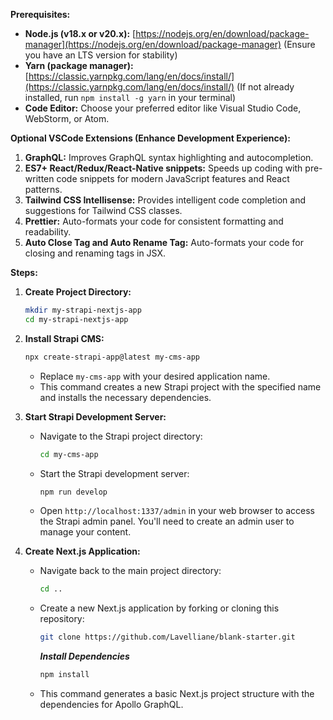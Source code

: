 **Prerequisites:**

- **Node.js (v18.x or v20.x):** [https://nodejs.org/en/download/package-manager](https://nodejs.org/en/download/package-manager) (Ensure you have an LTS version for stability)
- **Yarn (package manager):** [https://classic.yarnpkg.com/lang/en/docs/install/](https://classic.yarnpkg.com/lang/en/docs/install/) (If not already installed, run `npm install -g yarn` in your terminal)
- **Code Editor:** Choose your preferred editor like Visual Studio Code, WebStorm, or Atom.

**Optional VSCode Extensions (Enhance Development Experience):**

1. **GraphQL:** Improves GraphQL syntax highlighting and autocompletion.
2. **ES7+ React/Redux/React-Native snippets:** Speeds up coding with pre-written code snippets for modern JavaScript features and React patterns.
3. **Tailwind CSS Intellisense:** Provides intelligent code completion and suggestions for Tailwind CSS classes.
4. **Prettier:** Auto-formats your code for consistent formatting and readability.
5. **Auto Close Tag and Auto Rename Tag:** Auto-formats your code for closing and renaming tags in JSX.

**Steps:**

1. **Create Project Directory:**

   ```bash
   mkdir my-strapi-nextjs-app
   cd my-strapi-nextjs-app
   ```

2. **Install Strapi CMS:**

   ```bash
   npx create-strapi-app@latest my-cms-app
   ```

   - Replace `my-cms-app` with your desired application name.
   - This command creates a new Strapi project with the specified name and installs the necessary dependencies.

3. **Start Strapi Development Server:**

   - Navigate to the Strapi project directory:

     ```bash
     cd my-cms-app
     ```

   - Start the Strapi development server:

     ```bash
     npm run develop
     ```

   - Open `http://localhost:1337/admin` in your web browser to access the Strapi admin panel. You'll need to create an admin user to manage your content.

4. **Create Next.js Application:**

   - Navigate back to the main project directory:

     ```bash
     cd ..
     ```

   - Create a new Next.js application by forking or cloning this repository:

     ```bash
     git clone https://github.com/Lavelliane/blank-starter.git
     ```
      ***Install Dependencies***
     ```bash
     npm install
     ```

   - This command generates a basic Next.js project structure with the dependencies for Apollo GraphQL.


